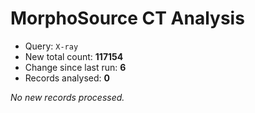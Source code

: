 # MorphoSource CT Analysis

* Query: `X-ray`
* New total count: **117154**
* Change since last run: **6**
* Records analysed: **0**

_No new records processed._